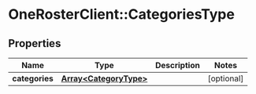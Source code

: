 # OneRosterClient::CategoriesType

## Properties
Name | Type | Description | Notes
------------ | ------------- | ------------- | -------------
**categories** | [**Array&lt;CategoryType&gt;**](CategoryType.md) |  | [optional] 

